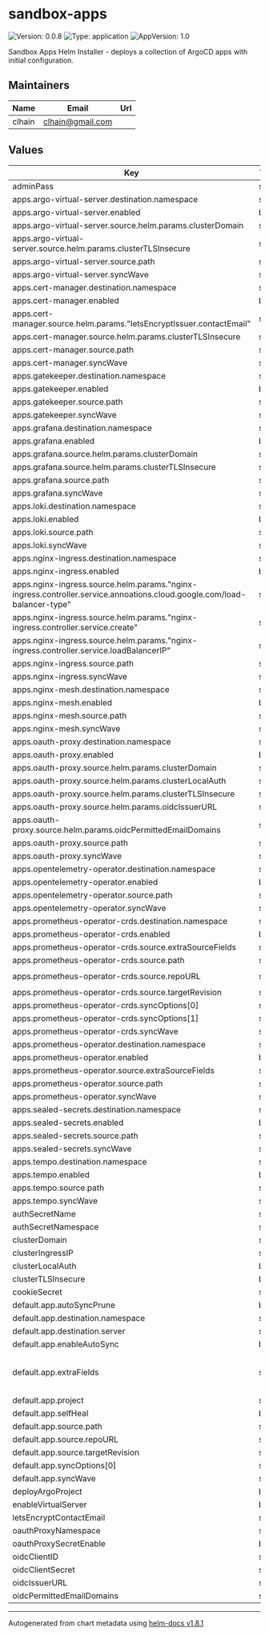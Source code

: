 # sandbox-apps

![Version: 0.0.8](https://img.shields.io/badge/Version-0.0.8-informational?style=flat-square) ![Type: application](https://img.shields.io/badge/Type-application-informational?style=flat-square) ![AppVersion: 1.0](https://img.shields.io/badge/AppVersion-1.0-informational?style=flat-square)

Sandbox Apps Helm Installer - deploys a collection of ArgoCD apps with initial configuration.

## Maintainers

| Name | Email | Url |
| ---- | ------ | --- |
| clhain | <clhain@gmail.com> |  |

## Values

| Key | Type | Default | Description |
|-----|------|---------|-------------|
| adminPass | string | `""` |  |
| apps.argo-virtual-server.destination.namespace | string | `"argocd"` |  |
| apps.argo-virtual-server.enabled | bool | `true` |  |
| apps.argo-virtual-server.source.helm.params.clusterDomain | string | `"{{ .Values.clusterDomain }}"` |  |
| apps.argo-virtual-server.source.helm.params.clusterTLSInsecure | string | `"{{ .Values.clusterTLSInsecure }}"` |  |
| apps.argo-virtual-server.source.path | string | `"services/argo-virtual-server"` |  |
| apps.argo-virtual-server.syncWave | string | `"5"` |  |
| apps.cert-manager.destination.namespace | string | `"cert-manager"` |  |
| apps.cert-manager.enabled | bool | `true` |  |
| apps.cert-manager.source.helm.params."letsEncryptIssuer.contactEmail" | string | `"{{ .Values.letsEncryptContactEmail }}"` |  |
| apps.cert-manager.source.helm.params.clusterTLSInsecure | string | `"{{ .Values.clusterTLSInsecure }}"` |  |
| apps.cert-manager.source.path | string | `"services/cert-manager"` |  |
| apps.cert-manager.syncWave | string | `"1"` |  |
| apps.gatekeeper.destination.namespace | string | `"gatekeeper"` |  |
| apps.gatekeeper.enabled | bool | `true` |  |
| apps.gatekeeper.source.path | string | `"services/gatekeeper"` |  |
| apps.gatekeeper.syncWave | string | `"2"` |  |
| apps.grafana.destination.namespace | string | `"grafana"` |  |
| apps.grafana.enabled | bool | `true` |  |
| apps.grafana.source.helm.params.clusterDomain | string | `"{{ .Values.clusterDomain }}"` |  |
| apps.grafana.source.helm.params.clusterTLSInsecure | string | `"{{ .Values.clusterTLSInsecure }}"` |  |
| apps.grafana.source.path | string | `"services/grafana"` |  |
| apps.grafana.syncWave | string | `"6"` |  |
| apps.loki.destination.namespace | string | `"loki"` |  |
| apps.loki.enabled | bool | `true` |  |
| apps.loki.source.path | string | `"services/loki"` |  |
| apps.loki.syncWave | string | `"5"` |  |
| apps.nginx-ingress.destination.namespace | string | `"nginx-ingress"` |  |
| apps.nginx-ingress.enabled | bool | `true` |  |
| apps.nginx-ingress.source.helm.params."nginx-ingress.controller.service.annoations.cloud\.google\.com/load-balancer-type" | string | `"External"` |  |
| apps.nginx-ingress.source.helm.params."nginx-ingress.controller.service.create" | string | `"{{ eq .Values.clusterIngressIP nil }}"` |  |
| apps.nginx-ingress.source.helm.params."nginx-ingress.controller.service.loadBalancerIP" | string | `"{{ .Values.clusterIngressIP }}"` |  |
| apps.nginx-ingress.source.path | string | `"services/nginx-ingress"` |  |
| apps.nginx-ingress.syncWave | string | `"4"` |  |
| apps.nginx-mesh.destination.namespace | string | `"nginx-mesh"` |  |
| apps.nginx-mesh.enabled | bool | `true` |  |
| apps.nginx-mesh.source.path | string | `"services/nginx-mesh"` |  |
| apps.nginx-mesh.syncWave | string | `"3"` |  |
| apps.oauth-proxy.destination.namespace | string | `"oauth-proxy"` |  |
| apps.oauth-proxy.enabled | bool | `true` |  |
| apps.oauth-proxy.source.helm.params.clusterDomain | string | `"{{ .Values.clusterDomain }}"` |  |
| apps.oauth-proxy.source.helm.params.clusterLocalAuth | string | `"{{ .Values.clusterLocalAuth }}"` |  |
| apps.oauth-proxy.source.helm.params.clusterTLSInsecure | string | `"{{ .Values.clusterTLSInsecure }}"` |  |
| apps.oauth-proxy.source.helm.params.oidcIssuerURL | string | `"{{ .Values.oidcIssuerURL }}"` |  |
| apps.oauth-proxy.source.helm.params.oidcPermittedEmailDomains | string | `"{{ .Values.oidcPermittedEmailDomains }}"` |  |
| apps.oauth-proxy.source.path | string | `"services/oauth-proxy"` |  |
| apps.oauth-proxy.syncWave | string | `"5"` |  |
| apps.opentelemetry-operator.destination.namespace | string | `"opentelemetry-operator"` |  |
| apps.opentelemetry-operator.enabled | bool | `true` |  |
| apps.opentelemetry-operator.source.path | string | `"services/opentelemetry-operator"` |  |
| apps.opentelemetry-operator.syncWave | string | `"2"` |  |
| apps.prometheus-operator-crds.destination.namespace | string | `"prometheus-operator"` |  |
| apps.prometheus-operator-crds.enabled | bool | `true` |  |
| apps.prometheus-operator-crds.source.extraSourceFields | string | `"directory:\n  recurse: true\n"` |  |
| apps.prometheus-operator-crds.source.path | string | `"charts/kube-prometheus-stack/crds/"` |  |
| apps.prometheus-operator-crds.source.repoURL | string | `"https://github.com/prometheus-community/helm-charts.git"` |  |
| apps.prometheus-operator-crds.source.targetRevision | string | `"kube-prometheus-stack-39.9.0"` |  |
| apps.prometheus-operator-crds.syncOptions[0] | string | `"CreateNamespace=true"` |  |
| apps.prometheus-operator-crds.syncOptions[1] | string | `"Replace=true"` |  |
| apps.prometheus-operator-crds.syncWave | string | `"1"` |  |
| apps.prometheus-operator.destination.namespace | string | `"prometheus-operator"` |  |
| apps.prometheus-operator.enabled | bool | `true` |  |
| apps.prometheus-operator.source.extraSourceFields | string | `"helm:\n  skipCrds: true\n"` |  |
| apps.prometheus-operator.source.path | string | `"services/prometheus-operator"` |  |
| apps.prometheus-operator.syncWave | string | `"2"` |  |
| apps.sealed-secrets.destination.namespace | string | `"sealed-secrets"` |  |
| apps.sealed-secrets.enabled | bool | `true` |  |
| apps.sealed-secrets.source.path | string | `"services/sealed-secrets"` |  |
| apps.sealed-secrets.syncWave | string | `"2"` |  |
| apps.tempo.destination.namespace | string | `"tempo"` |  |
| apps.tempo.enabled | bool | `true` |  |
| apps.tempo.source.path | string | `"services/tempo"` |  |
| apps.tempo.syncWave | string | `"5"` |  |
| authSecretName | string | `"oauth-secret"` |  |
| authSecretNamespace | string | `"argocd"` |  |
| clusterDomain | string | `"localtest.me"` |  |
| clusterIngressIP | string | `nil` |  |
| clusterLocalAuth | bool | `true` |  |
| clusterTLSInsecure | bool | `false` |  |
| cookieSecret | string | `""` |  |
| default.app.autoSyncPrune | bool | `true` |  |
| default.app.destination.namespace | string | `nil` |  |
| default.app.destination.server | string | `"https://kubernetes.default.svc"` |  |
| default.app.enableAutoSync | bool | `true` |  |
| default.app.extraFields | string | `"ignoreDifferences:\n- group: apiextensions.k8s.io\n  kind: CustomResourceDefinition\n  jsonPointers:\n  - /metadata/annotations\n"` |  |
| default.app.project | string | `"cluster-services"` |  |
| default.app.selfHeal | bool | `true` |  |
| default.app.source.path | string | `nil` |  |
| default.app.source.repoURL | string | `"https://github.com/clhain/sandbox.git"` |  |
| default.app.source.targetRevision | string | `"HEAD"` |  |
| default.app.syncOptions[0] | string | `"CreateNamespace=true"` |  |
| default.app.syncWave | string | `"10"` |  |
| deployArgoProject | bool | `true` |  |
| enableVirtualServer | bool | `true` |  |
| letsEncryptContactEmail | string | `nil` |  |
| oauthProxyNamespace | string | `"oauth-proxy"` |  |
| oauthProxySecretEnable | bool | `true` |  |
| oidcClientID | string | `""` |  |
| oidcClientSecret | string | `""` |  |
| oidcIssuerURL | string | `""` |  |
| oidcPermittedEmailDomains | string | `"*"` |  |

----------------------------------------------
Autogenerated from chart metadata using [helm-docs v1.8.1](https://github.com/norwoodj/helm-docs/releases/v1.8.1)
